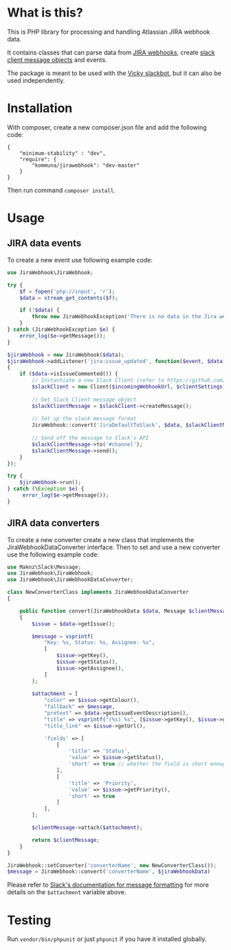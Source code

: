 # What is this?  

This is PHP library for processing and handling Atlassian JIRA webhook data.

It contains classes that can parse data from [JIRA webhooks](https://developer.atlassian.com/jiradev/jira-apis/webhooks), create [slack client message objects](https://github.com/maknz/slack) and events.

The package is meant to be used with the [Vicky slackbot](https://github.com/kommuna/vicky), but it can also be used independently.

# Installation
  
With composer, create a new composer.json file and add the following code:
```
{
    "minimum-stability" : "dev",
    "require": {
        "kommuna/jirawebhook": "dev-master"
    }
}
```

Then run command `composer install`.

# Usage  

## JIRA data events    

To create a new event use following example code:

```php
use JiraWebhook\JiraWebhook;

try {
    $f = fopen('php://input', 'r');
    $data = stream_get_contents($f);

    if (!$data) {
        throw new JiraWebhookException('There is no data in the Jira webhook');
    }
} catch (JiraWebhookException $e) {
    error_log($e->getMessage());
}

$jiraWebhook = new JiraWebhook($data);
$jiraWebhook->addListener('jira:issue_updated', function($event, $data)
{
    if ($data->isIssueCommented()) {
        // Instantiate a new Slack Client (refer to https://github.com/maknz/slack for documentation)
        $slackClient = new Client($incomingWebhookUrl, $clientSettings);
        
        // Get Slack Client message object
        $slackClientMessage = $slackClient->createMessage();
        
        // Set up the slack message format
        JiraWebhook::convert('JiraDefaultToSlack', $data, $slackClientMessage);
        
        // Send off the message to Slack's API
        $slackClientMessage->to('#channel');
        $slackClientMessage->send();
    }
});

try {
    $jiraWebhook->run();
} catch (\Exception $e) {
     error_log($e->getMessage());
}
```

## JIRA data converters  

To create a new converter create a new class that implements the JiraWebhookDataConverter interface. Then to set and use
a new converter use the following example code:

```php
use Maknz\Slack\Message;
use JiraWebhook\JiraWebhook;
use JiraWebhook\JiraWebhookDataConverter;

class NewConverterClass implements JiraWebhookDataConverter
{

    public function convert(JiraWebhookData $data, Message $clientMessage)
    {
        $issue = $data->getIssue();

        $message = vsprintf(
            "Key: %s, Status: %s, Assignee: %s",
            [
                $issue->getKey(),
                $issue->getStatus(),
                $issue->getAssignee(),
            ]
        );
        
        $attachment = [
            "color" => $issue->getColour(),
            "fallback" => $message,
            "pretext" => $data->getIssueEventDescription(),
            "title" => vsprintf("(%s) %s", [$issue->getKey(), $issue->getSummary()]),
            "title_link" => $issue->getUrl(),

            'fields' => [
                [
                    'title' => 'Status',
                    'value' => $issue->getStatus(),
                    'short' => true // whether the field is short enough to sit side-by-side other fields
                ],
                [
                    'title' => 'Priority',
                    'value' => $issue->getPriority(),
                    'short' => true
                ]
            ],
        ];

        $clientMessage->attach($attachment);

        return $clientMessage;
    }
}

JiraWebhook::setConverter('converterName', new NewConverterClass());
$message = JiraWebhook::convert('converterName', $jiraWebhookData)
```

Please refer to [Slack's documentation for message formatting](https://api.slack.com/docs/message-attachments) for more details on the `$attachment` variable above.

# Testing  

Run ```vendor/bin/phpunit``` or just ```phpunit``` if you have it installed globally.